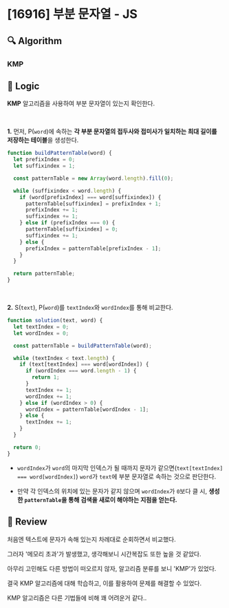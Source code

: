 # [16916] 부분 문자열 - JS

## :mag: Algorithm

### KMP

## :round_pushpin: Logic

**KMP** 알고리즘을 사용하여 부분 문자열이 있는지 확인한다.

<br />

**1.** 먼저, P(`word`)에 속하는 **각 부분 문자열의 접두사와 접미사가 일치하는 최대 길이를 저장하는 테이블**을 생성한다.

```js
function buildPatternTable(word) {
  let prefixIndex = 0;
  let suffixindex = 1;

  const patternTable = new Array(word.length).fill(0);

  while (suffixindex < word.length) {
    if (word[prefixIndex] === word[suffixindex]) {
      patternTable[suffixindex] = prefixIndex + 1;
      prefixIndex += 1;
      suffixindex += 1;
    } else if (prefixIndex === 0) {
      patternTable[suffixindex] = 0;
      suffixindex += 1;
    } else {
      prefixIndex = patternTable[prefixIndex - 1];
    }
  }

  return patternTable;
}
```

<br />

**2.** S(`text`), P(`word`)를 `textIndex`와 `wordIndex`를 통해 비교한다.

```js
function solution(text, word) {
  let textIndex = 0;
  let wordIndex = 0;

  const patternTable = buildPatternTable(word);

  while (textIndex < text.length) {
    if (text[textIndex] === word[wordIndex]) {
      if (wordIndex === word.length - 1) {
        return 1;
      }
      textIndex += 1;
      wordIndex += 1;
    } else if (wordIndex > 0) {
      wordIndex = patternTable[wordIndex - 1];
    } else {
      textIndex += 1;
    }
  }

  return 0;
}
```

- `wordIndex`가 `word`의 마지막 인덱스가 될 때까지 문자가 같으면(`text[textIndex] === word[wordIndex]`) `word`가 `text`에 부분 문자열로 속하는 것으로 판단한다.

- 만약 각 인덱스의 위치에 있는 문자가 같지 않으며 `wordIndex`가 `0`보다 클 시, **생성한 `patternTable`을 통해 검색을 새로이 해야하는 지점을 얻는다.**

## :memo: Review

처음엔 텍스트에 문자가 속해 있는지 차례대로 순회하면서 비교했다.

그러자 '메모리 초과'가 발생했고, 생각해보니 시간복잡도 또한 높을 것 같았다.

아무리 고민해도 다른 방법이 떠오르지 않자, 알고리즘 분류를 보니 'KMP'가 있었다.

결국 KMP 알고리즘에 대해 학습하고, 이를 활용하여 문제를 해결할 수 있었다.

KMP 알고리즘은 다른 기법들에 비해 꽤 어려운거 같다..